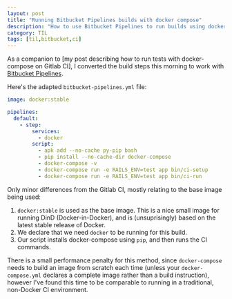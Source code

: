```yaml
---
layout: post
title: "Running Bitbucket Pipelines builds with docker compose"
description: "How to use Bitbucket Pipelines to run builds using docker-compose"
category: TIL
tags: [til,bitbucket,ci]
---
```


As a companion to [my post describing how to run tests with docker-compose on Gitlab CI], I converted the build steps this morning to work with [Bitbucket Pipelines](https://bitbucket.org/product/features/pipelines).

Here's the adapted `bitbucket-pipelines.yml` file:

``` yaml
image: docker:stable

pipelines:
  default:
    - step:
        services:
          - docker
        script: 
          - apk add --no-cache py-pip bash 
          - pip install --no-cache-dir docker-compose
          - docker-compose -v
          - docker-compose run -e RAILS_ENV=test app bin/ci-setup
          - docker-compose run -e RAILS_ENV=test app bin/ci-run
```

Only minor differences from the Gitlab CI, mostly relating to the base image being used:

1. `docker:stable` is used as the base image. This is a nice small image for running DinD (Docker-in-Docker), and is (unsuprisingly) based on the latest stable release of Docker.
2. We declare that we need `docker` to be running for this build.
3. Our script installs docker-compose using `pip`, and then runs the CI commands. 

There is a small performance penalty for this method, since `docker-compose` needs to build an image from scratch each time (unless your `docker-compose.yml` declares a complete image rather than a build instruction), however I've found this time to be comparable to running in a traditional, non-Docker CI environment. 



